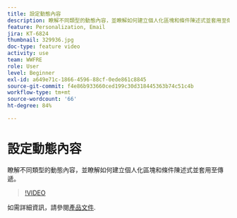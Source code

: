 ```yaml
---
title: 設定動態內容
description: 瞭解不同類型的動態內容，並瞭解如何建立個人化區塊和條件陳述式並套用至傳遞。
feature: Personalization, Email
jira: KT-6824
thumbnail: 329936.jpg
doc-type: feature video
activity: use
team: WWFRE
role: User
level: Beginner
exl-id: a649e71c-1866-4596-88cf-0ede861c8845
source-git-commit: f4e86b933660ced199c30d318445363b74c51c4b
workflow-type: tm+mt
source-wordcount: '66'
ht-degree: 84%

---
```


# 設定動態內容

瞭解不同類型的動態內容，並瞭解如何建立個人化區塊和條件陳述式並套用至傳遞。

>[!VIDEO](https://video.tv.adobe.com/v/329936?quality=12&learn=on)

如需詳細資訊，請參閱[產品文件](https://experienceleague.adobe.com/docs/campaign-classic/using/sending-messages/personalizing-deliveries/conditional-content.html?lang=en).
